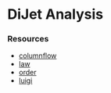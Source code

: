 # DiJet Analysis


### Resources

- [columnflow](https://github.com/uhh-cms/columnflow)
- [law](https://github.com/riga/law)
- [order](https://github.com/riga/order)
- [luigi](https://github.com/spotify/luigi)
